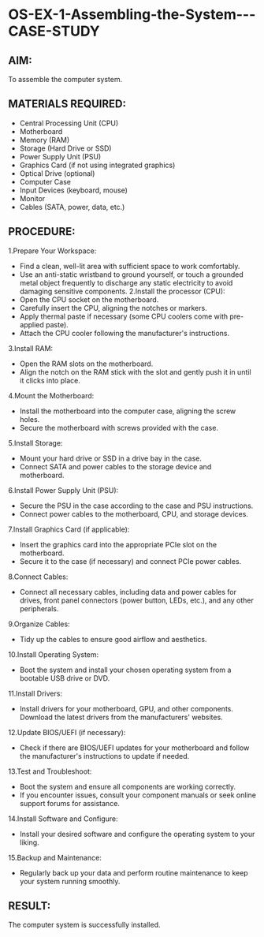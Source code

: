 # OS-EX-1-Assembling-the-System---CASE-STUDY

## AIM:
To assemble the computer system.
## MATERIALS REQUIRED:
   - Central Processing Unit (CPU)
   - Motherboard
   - Memory (RAM)
   - Storage (Hard Drive or SSD)
   - Power Supply Unit (PSU)
   - Graphics Card (if not using integrated graphics)
   - Optical Drive (optional)
   - Computer Case
   - Input Devices (keyboard, mouse)
   - Monitor
   - Cables (SATA, power, data, etc.)
## PROCEDURE:
1.Prepare Your Workspace:
   - Find a clean, well-lit area with sufficient space to work comfortably.
   - Use an anti-static wristband to ground yourself, or touch a grounded metal object frequently to discharge any static electricity to avoid damaging sensitive components.
2.Install the processor (CPU):
   - Open the CPU socket on the motherboard.
   - Carefully insert the CPU, aligning the notches or markers.
   - Apply thermal paste if necessary (some CPU coolers come with pre-applied paste).
   - Attach the CPU cooler following the manufacturer's instructions.
 
3.Install RAM:
   - Open the RAM slots on the motherboard.
   - Align the notch on the RAM stick with the slot and gently push it in until it clicks into place.
 
4.Mount the Motherboard:
   - Install the motherboard into the computer case, aligning the screw holes.
- Secure the motherboard with screws provided with the case.
  
5.Install Storage:
   - Mount your hard drive or SSD in a drive bay in the case.
   - Connect SATA and power cables to the storage device and motherboard.

6.Install Power Supply Unit (PSU):
   - Secure the PSU in the case according to the case and PSU instructions.
   - Connect power cables to the motherboard, CPU, and storage devices.
 
7.Install Graphics Card (if applicable):
   - Insert the graphics card into the appropriate PCIe slot on the motherboard.
   - Secure it to the case (if necessary) and connect PCIe power cables.
 
8.Connect Cables:
   - Connect all necessary cables, including data and power cables for drives, front panel connectors (power button, LEDs, etc.), and any other peripherals.
 
9.Organize Cables:
- Tidy up the cables to ensure good airflow and aesthetics.

10.Install Operating System:
- Boot the system and install your chosen operating system from a bootable USB drive or DVD.
 
11.Install Drivers:
- Install drivers for your motherboard, GPU, and other components. Download the latest drivers from the manufacturers' websites.

12.Update BIOS/UEFI (if necessary):
- Check if there are BIOS/UEFI updates for your motherboard and follow the manufacturer's instructions to update if needed.

13.Test and Troubleshoot:
- Boot the system and ensure all components are working correctly.
- If you encounter issues, consult your component manuals or seek online support forums for assistance.
 
14.Install Software and Configure:
- Install your desired software and configure the operating system to your liking.

15.Backup and Maintenance:
- Regularly back up your data and perform routine maintenance to keep your system running smoothly.
## RESULT:
The computer system is successfully installed.	

